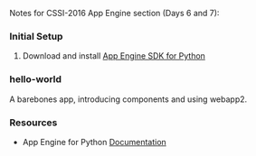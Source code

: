 Notes for CSSI-2016 App Engine section (Days 6 and 7):

### Initial Setup
1. Download and install [App Engine SDK for Python](https://cloud.google.com/appengine/downloads#Google_App_Engine_SDK_for_Python)

### hello-world
A barebones app, introducing components and using webapp2.

### Resources
+ App Engine for Python [Documentation](https://cloud.google.com/appengine/docs/python/)

